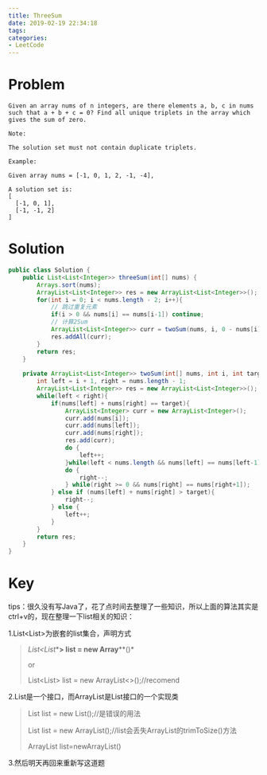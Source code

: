 ```yaml
---
title: ThreeSum
date: 2019-02-19 22:34:18
tags:
categories:
- LeetCode
---
```

# Problem

```
Given an array nums of n integers, are there elements a, b, c in nums such that a + b + c = 0? Find all unique triplets in the array which gives the sum of zero.

Note:

The solution set must not contain duplicate triplets.

Example:

Given array nums = [-1, 0, 1, 2, -1, -4],

A solution set is:
[
  [-1, 0, 1],
  [-1, -1, 2]
]
```

# Solution

```java
public class Solution {
    public List<List<Integer>> threeSum(int[] nums) {
        Arrays.sort(nums);
        ArrayList<List<Integer>> res = new ArrayList<List<Integer>>();
        for(int i = 0; i < nums.length - 2; i++){
            // 跳过重复元素
            if(i > 0 && nums[i] == nums[i-1]) continue;
            // 计算2Sum
            ArrayList<List<Integer>> curr = twoSum(nums, i, 0 - nums[i]);
            res.addAll(curr);
        }
        return res;
    }
    
    private ArrayList<List<Integer>> twoSum(int[] nums, int i, int target){
        int left = i + 1, right = nums.length - 1;
        ArrayList<List<Integer>> res = new ArrayList<List<Integer>>();
        while(left < right){
            if(nums[left] + nums[right] == target){
                ArrayList<Integer> curr = new ArrayList<Integer>();
                curr.add(nums[i]);
                curr.add(nums[left]);
                curr.add(nums[right]);
                res.add(curr);
                do {
                    left++;
                }while(left < nums.length && nums[left] == nums[left-1]);
                do {
                    right--;
                } while(right >= 0 && nums[right] == nums[right+1]);
            } else if (nums[left] + nums[right] > target){
                right--;
            } else {
                left++;
            }
        }
        return res;
    }
}
```



# Key

tips：很久没有写Java了，花了点时间去整理了一些知识，所以上面的算法其实是ctrl+v的，现在整理一下list相关的知识：

1.List<List<Integer>>为嵌套的list集合，声明方式

> *List<List**<Interger>**> list = new Array**<Interger>**()*
>
> or
>
> List<List<Integer>> list = new ArrayList<>();//recomend

2.List是一个接口，而ArrayList是List接口的一个实现类

>List list = new List();//是错误的用法
>
>List list = new ArrayList();//list会丢失ArrayList的trimToSize()方法
>
>ArrayList list=newArrayList()

3.然后明天再回来重新写这道题

